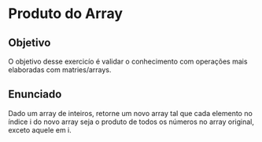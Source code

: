 # Produto do Array

## Objetivo

O objetivo desse exercicío é validar o conhecimento com operações mais elaboradas com matries/arrays.

## Enunciado

Dado um array de inteiros, retorne um novo array tal que cada elemento no índice i do novo array seja o produto de todos os números no array original, exceto aquele em i.

